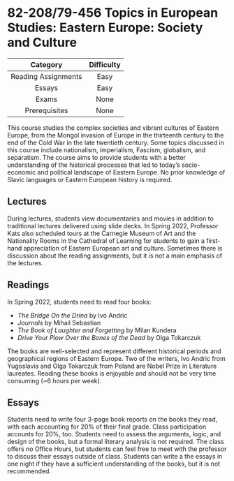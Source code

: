 # 82-208/79-456 Topics in European Studies: Eastern Europe: Society and Culture

| Category |Difficulty  |
| :------: | :--------: |
| Reading Assignments | Easy |
| Essays | Easy | 
| Exams | None | 
| Prerequisites | None | 
  

This course studies the complex societies and vibrant cultures of Eastern Europe, from the Mongol invasion of Europe in the thirteenth century to the end of the Cold War in the late twentieth century. Some topics discussed in this course include nationalism, imperialism, Fascism, globalism, and separatism. The course aims to provide students with a better understanding of the historical processes that led to today’s socio-economic and political landscape of Eastern Europe. No prior knowledge of Slavic languages or Eastern European history is required.

  

## Lectures

During lectures, students view documentaries and movies in addition to traditional lectures delivered using slide decks. In Spring 2022, Professor Kats also scheduled tours at the Carnegie Museum of Art and the Nationality Rooms in the Cathedral of Learning for students to gain a first-hand appreciation of Eastern European art and culture. Sometimes there is discussion about the reading assignments, but it is not a main emphasis of the lectures.

  

## Readings

In Spring 2022, students need to read four books: 
- *The Bridge On the Drina* by Ivo Andric
- *Journals* by Mihail Sebastian
- *The Book of Laughter and Forgetting* by Milan Kundera  
- *Drive Your Plow Over the Bones of the Dead* by Olga Tokarczuk

The books are well-selected and represent different historical periods and geographical regions of Eastern Europe. Two of the writers, Ivo Andric from Yugoslavia and Olga Tokarczuk from Poland are Nobel Prize in Literature laureates. Reading these books is enjoyable and should not be very time consuming (~6 hours per week).

  

## Essays

Students need to write four 3-page book reports on the books they read, with each accounting for 20% of their final grade. Class participation accounts for 20%, too. Students need to assess the arguments, logic, and design of the books, but a formal literary analysis is not required. The class offers no Office Hours, but students can feel free to meet with the professor to discuss their essays outside of class. Students can write a the essays in one night if they have a sufficient understanding of the books, but it is not recommended.  

